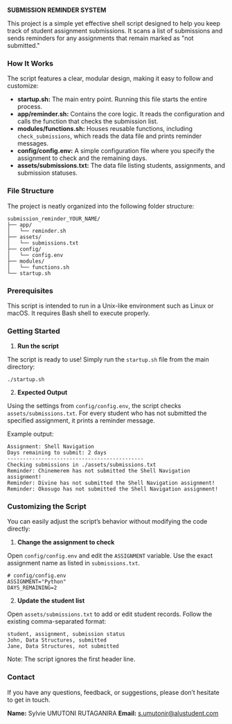**SUBMISSION REMINDER SYSTEM**

This project is a simple yet effective shell script designed to help you keep track of student assignment submissions. It scans a list of submissions and sends reminders for any assignments that remain marked as "not submitted."

### How It Works

The script features a clear, modular design, making it easy to follow and customize:

* **startup.sh:** The main entry point. Running this file starts the entire process.
* **app/reminder.sh:** Contains the core logic. It reads the configuration and calls the function that checks the submission list.
* **modules/functions.sh:** Houses reusable functions, including `check_submissions`, which reads the data file and prints reminder messages.
* **config/config.env:** A simple configuration file where you specify the assignment to check and the remaining days.
* **assets/submissions.txt:** The data file listing students, assignments, and submission statuses.

### File Structure

The project is neatly organized into the following folder structure:

```
submission_reminder_YOUR_NAME/
├── app/
│   └── reminder.sh
├── assets/
│   └── submissions.txt
├── config/
│   └── config.env
├── modules/
│   └── functions.sh
└── startup.sh
```

### Prerequisites

This script is intended to run in a Unix-like environment such as Linux or macOS. It requires Bash shell to execute properly.

### Getting Started

1. **Run the script**

The script is ready to use! Simply run the `startup.sh` file from the main directory:

```
./startup.sh
```

2. **Expected Output**

Using the settings from `config/config.env`, the script checks `assets/submissions.txt`. For every student who has not submitted the specified assignment, it prints a reminder message.

Example output:

```
Assignment: Shell Navigation
Days remaining to submit: 2 days
--------------------------------------------
Checking submissions in ./assets/submissions.txt
Reminder: Chinemerem has not submitted the Shell Navigation assignment!
Reminder: Divine has not submitted the Shell Navigation assignment!
Reminder: Okosugo has not submitted the Shell Navigation assignment!
```

### Customizing the Script

You can easily adjust the script’s behavior without modifying the code directly:

1. **Change the assignment to check**

Open `config/config.env` and edit the `ASSIGNMENT` variable. Use the exact assignment name as listed in `submissions.txt`.

```
# config/config.env
ASSIGNMENT="Python"
DAYS_REMAINING=2
```

2. **Update the student list**

Open `assets/submissions.txt` to add or edit student records. Follow the existing comma-separated format:

```
student, assignment, submission status
John, Data Structures, submitted
Jane, Data Structures, not submitted
```

Note: The script ignores the first header line.

### Contact

If you have any questions, feedback, or suggestions, please don’t hesitate to get in touch.

**Name:** Sylvie UMUTONI RUTAGANIRA
**Email:** s.umutonir@alustudent.com
